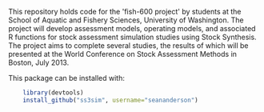 This repository holds code for the 'fish-600 project' by students at the School of Aquatic and Fishery Sciences, University of Washington. The project will develop assessment models, operating models, and associated R functions for stock assessment simulation studies using Stock Synthesis. The project aims to complete several studies, the results of which will be presented at the World Conference on Stock Assessment Methods in Boston, July 2013.

This package can be installed with:
```r
    library(devtools)
    install_github("ss3sim", username="seananderson")
````
